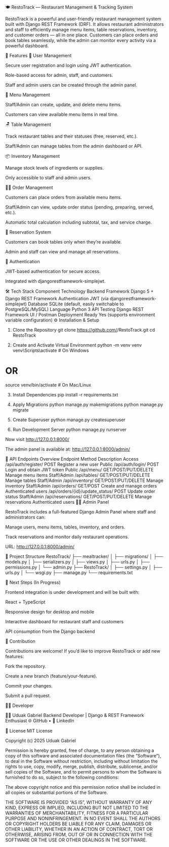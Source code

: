 🍽️ RestoTrack — Restaurant Management & Tracking System

RestoTrack is a powerful and user-friendly restaurant management system built with Django REST Framework (DRF).
It allows restaurant administrators and staff to efficiently manage menu items, table reservations, inventory, and customer orders — all in one place.
Customers can place orders and book tables seamlessly, while the admin can monitor every activity via a powerful dashboard.

🚀 Features
👥 User Management

Secure user registration and login using JWT authentication.

Role-based access for admin, staff, and customers.

Staff and admin users can be created through the admin panel.

🧾 Menu Management

Staff/Admin can create, update, and delete menu items.

Customers can view available menu items in real time.

🪑 Table Management

Track restaurant tables and their statuses (free, reserved, etc.).

Staff/Admin can manage tables from the admin dashboard or API.

📦 Inventory Management

Manage stock levels of ingredients or supplies.

Only accessible to staff and admin users.

🧍‍♂️ Order Management

Customers can place orders from available menu items.

Staff/Admin can view, update order status (pending, preparing, served, etc.).

Automatic total calculation including subtotal, tax, and service charge.

📅 Reservation System

Customers can book tables only when they’re available.

Admin and staff can view and manage all reservations.

🔐 Authentication

JWT-based authentication for secure access.

Integrated with djangorestframework-simplejwt.

🛠️ Tech Stack
Component	Technology
Backend Framework	Django 5 + Django REST Framework
Authentication	JWT (via djangorestframework-simplejwt)
Database	SQLite (default, easily switchable to PostgreSQL/MySQL)
Language	Python 3
API Testing	Django REST Framework UI / Postman
Deployment Ready	Yes (supports environment variable configuration)
⚙️ Installation & Setup
1. Clone the Repository
git clone https://github.com/<uduakgabriel-netizen>/RestoTrack.git
cd RestoTrack

2. Create and Activate Virtual Environment
python -m venv venv
venv\Scripts\activate  # On Windows
# OR
source venv/bin/activate  # On Mac/Linux

3. Install Dependencies
pip install -r requirements.txt

4. Apply Migrations
python manage.py makemigrations
python manage.py migrate

5. Create Superuser
python manage.py createsuperuser

6. Run Development Server
python manage.py runserver


Now visit http://127.0.0.1:8000/

The admin panel is available at: http://127.0.0.1:8000/admin/

🧭 API Endpoints Overview
Endpoint	Method	Description	Access
/api/auth/register/	POST	Register a new user	Public
/api/auth/login/	POST	Login and obtain JWT token	Public
/api/menu/	GET/POST/PUT/DELETE	Manage menu items	Staff/Admin
/api/tables/	GET/POST/PUT/DELETE	Manage tables	Staff/Admin
/api/inventory/	GET/POST/PUT/DELETE	Manage inventory	Staff/Admin
/api/orders/	GET/POST	Create and manage orders	Authenticated users
/api/orders/{id}/update_status/	POST	Update order status	Staff/Admin
/api/reservations/	GET/POST/PUT/DELETE	Manage reservations	Authenticated users
🧑‍💼 Admin Panel

RestoTrack includes a full-featured Django Admin Panel where staff and administrators can:

Manage users, menu items, tables, inventory, and orders.

Track reservations and monitor daily restaurant operations.

URL: http://127.0.0.1:8000/admin/

🧩 Project Structure
RestoTrack/
├── mealtracker/
│   ├── migrations/
│   ├── models.py
│   ├── serializers.py
│   ├── views.py
│   ├── urls.py
│   ├── permissions.py
│   └── admin.py
├── RestoTrack/
│   ├── settings.py
│   ├── urls.py
│   └── wsgi.py
├── manage.py
└── requirements.txt

🔮 Next Steps (In Progress)

Frontend integration is under development and will be built with:

React + TypeScript

Responsive design for desktop and mobile

Interactive dashboard for restaurant staff and customers

API consumption from the Django backend

📢 Contribution

Contributions are welcome!
If you’d like to improve RestoTrack or add new features:

Fork the repository.

Create a new branch (feature/your-feature).

Commit your changes.

Submit a pull request.

🧑‍💻 Developer

👨‍💻 Uduak Gabriel
Backend Developer | Django & REST Framework Enthusiast
🌐 GitHub
 • 💼 LinkedIn

📝 License
MIT License

Copyright (c) 2025 Uduak Gabriel

Permission is hereby granted, free of charge, to any person obtaining a copy
of this software and associated documentation files (the “Software”), to deal
in the Software without restriction, including without limitation the rights
to use, copy, modify, merge, publish, distribute, sublicense, and/or sell
copies of the Software, and to permit persons to whom the Software is
furnished to do so, subject to the following conditions:

The above copyright notice and this permission notice shall be included in all
copies or substantial portions of the Software.

THE SOFTWARE IS PROVIDED “AS IS”, WITHOUT WARRANTY OF ANY KIND, EXPRESS OR
IMPLIED, INCLUDING BUT NOT LIMITED TO THE WARRANTIES OF MERCHANTABILITY,
FITNESS FOR A PARTICULAR PURPOSE AND NONINFRINGEMENT. IN NO EVENT SHALL THE
AUTHORS OR COPYRIGHT HOLDERS BE LIABLE FOR ANY CLAIM, DAMAGES OR OTHER
LIABILITY, WHETHER IN AN ACTION OF CONTRACT, TORT OR OTHERWISE, ARISING FROM,
OUT OF OR IN CONNECTION WITH THE SOFTWARE OR THE USE OR OTHER DEALINGS IN THE
SOFTWARE.
